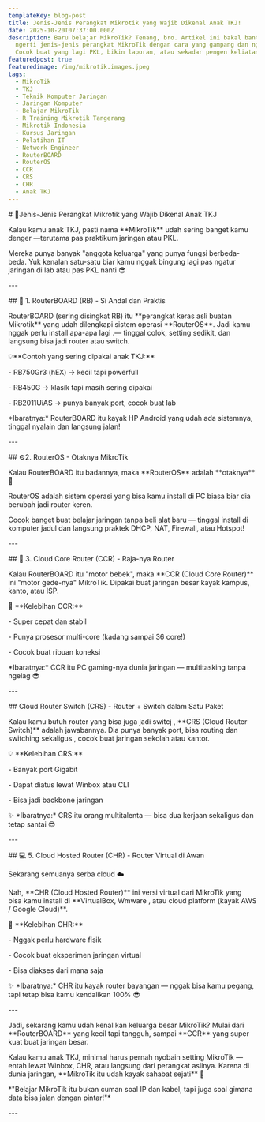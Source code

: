 ```yaml
---
templateKey: blog-post
title: Jenis-Jenis Perangkat Mikrotik yang Wajib Dikenal Anak TKJ!
date: 2025-10-20T07:37:00.000Z
description: Baru belajar MikroTik? Tenang, bro. Artikel ini bakal bantu kamu
  ngerti jenis-jenis perangkat MikroTik dengan cara yang gampang dan nggak kaku.
  Cocok buat yang lagi PKL, bikin laporan, atau sekadar pengen keliatan ngerti!
featuredpost: true
featuredimage: /img/mikrotik.images.jpeg
tags:
  - MikroTik
  - TKJ
  - Teknik Komputer Jaringan
  - Jaringan Komputer
  - Belajar MikroTik
  - R Training Mikrotik Tangerang
  - Mikrotik Indonesia
  - Kursus Jaringan
  - Pelatihan IT
  - Network Engineer
  - RouterBOARD
  - RouterOS
  - CCR
  - CRS
  - CHR
  - Anak TKJ
---
```

\# 🔌Jenis-Jenis Perangkat Mikrotik yang Wajib Dikenal Anak TKJ

Kalau kamu anak TKJ, pasti nama \*\*MikroTik\*\* udah sering banget kamu denger —terutama pas praktikum jaringan atau PKL.

Mereka punya banyak "anggota keluarga" yang punya fungsi berbeda-beda. Yuk kenalan satu-satu biar kamu nggak bingung lagi pas ngatur jaringan di lab atau pas PKL nanti 😎

\---

\## 🧱 1. RouterBOARD (RB) - Si Andal dan Praktis

RouterBOARD (sering disingkat RB) itu \*\*perangkat keras asli buatan Mikrotik\*\* yang udah dilengkapi sistem operasi \*\*RouterOS\*\*. Jadi kamu nggak perlu install apa-apa lagi .— tinggal colok, setting sedikit, dan langsung bisa jadi router atau switch.

💡\*\*Contoh yang sering dipakai  anak TKJ:\*\*

\- RB750Gr3 (hEX) → kecil tapi powerfull

\- RB450G → klasik tapi masih sering dipakai 

\- RB2011UiAS → punya banyak port, cocok buat lab

\*Ibaratnya:\* RouterBOARD itu kayak HP Android yang udah ada  sistemnya, tinggal nyalain dan langsung jalan!

\---

\## ⚙️2. RouterOS - Otaknya MikroTik 

Kalau RouterBOARD itu badannya, maka \*\*RouterOS\*\* adalah  \*\*otaknya\*\* 🧠

RouterOS adalah sistem operasi yang bisa kamu install di PC biasa biar dia berubah jadi router keren.

Cocok banget buat belajar jaringan tanpa beli alat baru  — tinggal install di komputer jadul dan langsung praktek DHCP, NAT, Firewall, atau  Hotspot!

\---

\## 🚀 3. Cloud Core Router (CCR) - Raja-nya Router 

Kalau RouterBOARD itu "motor bebek", maka \*\*CCR (Cloud Core Router)\*\* ini "motor gede-nya" MikroTik. Dipakai buat jaringan besar kayak kampus, kanto, atau ISP.

💪 \*\*Kelebihan CCR:\*\*

\- Super cepat dan stabil

\- Punya prosesor multi-core (kadang sampai 36 core!)

\- Cocok buat ribuan koneksi

\*Ibaratnya:\* CCR itu PC gaming-nya dunia jaringan — multitasking tanpa ngelag 😎

\---

\## Cloud Router Switch (CRS) - Router + Switch  dalam Satu Paket 

Kalau kamu butuh router yang bisa juga jadi switcj , \*\*CRS (Cloud Router Switch)\*\* adalah jawabannya. Dia punya banyak port, bisa routing dan switching sekaligus , cocok buat jaringan sekolah atau kantor.

💡 \*\*Kelebihan CRS:\*\*

\- Banyak port Gigabit

\- Dapat diatus lewat Winbox atau CLI

\- Bisa jadi backbone jaringan 

✨ \*Ibaratnya:\* CRS itu orang multitalenta — bisa dua kerjaan sekaligus dan tetap santai 😎

\---

\## 💻 5. Cloud Hosted Router (CHR) - Router Virtual di Awan

Sekarang semuanya serba cloud ☁️ 

Nah, \*\*CHR (Cloud Hosted Router)\*\* ini versi virtual dari MikroTik yang bisa kamu install di \*\*VirtualBox, Wmware , atau cloud platform (kayak AWS / Google Cloud)\*\*.

🧠 \*\*Kelebihan CHR:\*\* 

\- Nggak perlu hardware fisik 

\- Cocok buat eksperimen jaringan virtual

\- Bisa diakses dari mana saja 

✨ \*Ibaratnya:\* CHR itu kayak router bayangan — nggak bisa kamu pegang, tapi tetap bisa kamu kendalikan 100% 😎

\---

Jadi, sekarang kamu udah kenal kan keluarga besar MikroTik? Mulai dari \*\*RouterBOARD\*\* yang kecil tapi tangguh, sampai \*\*CCR\*\* yang super kuat buat jaringan besar.

Kalau kamu anak TKJ, minimal harus pernah nyobain setting MikroTik — entah lewat Winbox, CHR, atau langsung dari perangkat aslinya. Karena di dunia jaringan, \*\*MikroTik itu udah kayak sahabat sejati\*\* 💪

\*"Belajar MikroTik itu bukan cuman soal IP dan kabel, tapi juga soal gimana data bisa jalan dengan pintar!"\*

\---